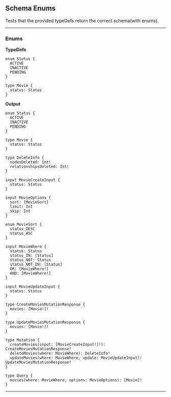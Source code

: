 ## Schema Enums

Tests that the provided typeDefs return the correct schema(with enums).

---

### Enums

**TypeDefs**

```typedefs-input
enum Status {
  ACTIVE
  INACTIVE
  PENDING
}

type Movie {
  status: Status
}
```

**Output**

```schema-output
enum Status {
  ACTIVE
  INACTIVE
  PENDING
}

type Movie {
  status: Status
}

type DeleteInfo {
  nodesDeleted: Int!
  relationshipsDeleted: Int!
}

input MovieCreateInput {
  status: Status
}

input MovieOptions {
  sort: [MovieSort]
  limit: Int
  skip: Int
}

enum MovieSort {
  status_DESC
  status_ASC
}

input MovieWhere {
  status: Status
  status_IN: [Status]
  status_NOT: Status
  status_NOT_IN: [Status]
  OR: [MovieWhere!]
  AND: [MovieWhere!]
}

input MovieUpdateInput {
  status: Status
}

type CreateMoviesMutationResponse {
  movies: [Movie!]!
}

type UpdateMoviesMutationResponse {
  movies: [Movie!]!
}

type Mutation {
  createMovies(input: [MovieCreateInput!]!): CreateMoviesMutationResponse!
  deleteMovies(where: MovieWhere): DeleteInfo!
  updateMovies(where: MovieWhere, update: MovieUpdateInput): UpdateMoviesMutationResponse!
}

type Query {
  movies(where: MovieWhere, options: MovieOptions): [Movie]!
}
```

---
